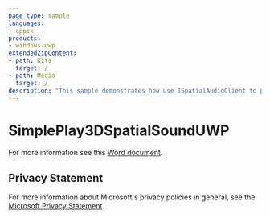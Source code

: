 ```yaml
---
page_type: sample
languages:
- cppcx
products:
- windows-uwp
extendedZipContent:
- path: Kits
  target: /
- path: Media
  target: /
description: "This sample demonstrates how use ISpatialAudioClient to playback positional audio using Windows Sonic technologies in a Universal Windows Platform (UWP) app."
---
```


# SimplePlay3DSpatialSoundUWP

For more information see this [Word document](https://github.com/microsoft/Xbox-ATG-Samples/blob/master/UWPSamples/Audio/SimplePlay3DSpatialSoundUWP/Readme.docx).

## Privacy Statement

For more information about Microsoft's privacy policies in general, see the [Microsoft Privacy Statement](https://privacy.microsoft.com/en-us/privacystatement/).
